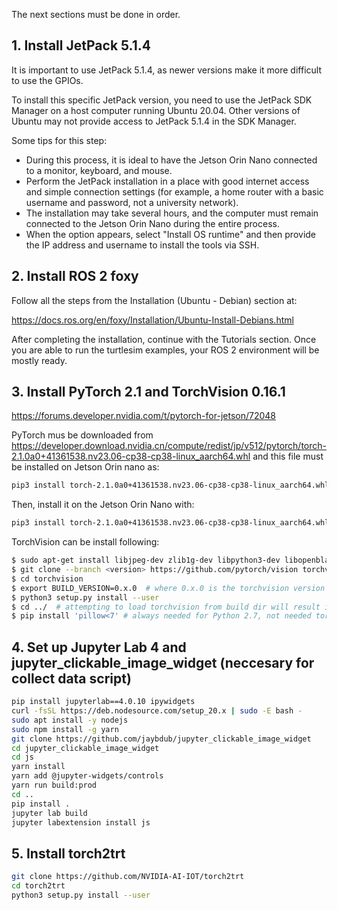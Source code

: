 The next sections must be done in order.

## 1. Install JetPack 5.1.4

It is important to use JetPack 5.1.4, as newer versions make it more difficult to use the GPIOs.

To install this specific JetPack version, you need to use the JetPack SDK Manager on a host computer running Ubuntu 20.04. Other versions of Ubuntu may not provide access to JetPack 5.1.4 in the SDK Manager.

Some tips for this step:

- During this process, it is ideal to have the Jetson Orin Nano connected to a monitor, keyboard, and mouse.  
- Perform the JetPack installation in a place with good internet access and simple connection settings (for example, a home router with a basic username and password, not a university network).  
- The installation may take several hours, and the computer must remain connected to the Jetson Orin Nano during the entire process.  
- When the option appears, select "Install OS runtime" and then provide the IP address and username to install the tools via SSH.



## 2. Install ROS 2 foxy

Follow all the steps from the Installation (Ubuntu - Debian) section at:

https://docs.ros.org/en/foxy/Installation/Ubuntu-Install-Debians.html

After completing the installation, continue with the Tutorials section. Once you are able to run the turtlesim examples, your ROS 2 environment will be mostly ready.

## 3. Install PyTorch 2.1 and TorchVision 0.16.1

https://forums.developer.nvidia.com/t/pytorch-for-jetson/72048

PyTorch mus be downloaded from https://developer.download.nvidia.cn/compute/redist/jp/v512/pytorch/torch-2.1.0a0+41361538.nv23.06-cp38-cp38-linux_aarch64.whl and this file must be installed on Jetson Orin nano as:

```bash
pip3 install torch-2.1.0a0+41361538.nv23.06-cp38-cp38-linux_aarch64.whl](https://forums.developer.nvidia.com/t/pytorch-for-jetson/72048
```

Then, install it on the Jetson Orin Nano with:

```bash
pip3 install torch-2.1.0a0+41361538.nv23.06-cp38-cp38-linux_aarch64.whl)
```

TorchVision can be install following: 

```bash
$ sudo apt-get install libjpeg-dev zlib1g-dev libpython3-dev libopenblas-dev libavcodec-dev libavformat-dev libswscale-dev
$ git clone --branch <version> https://github.com/pytorch/vision torchvision   # see below for version of torchvision to download
$ cd torchvision
$ export BUILD_VERSION=0.x.0  # where 0.x.0 is the torchvision version  
$ python3 setup.py install --user
$ cd ../  # attempting to load torchvision from build dir will result in import error
$ pip install 'pillow<7' # always needed for Python 2.7, not needed torchvision v0.5.0+ with Python 3.6
```

## 4. Set up Jupyter Lab 4 and jupyter_clickable_image_widget (neccesary for collect data script)
```bash
pip install jupyterlab==4.0.10 ipywidgets
curl -fsSL https://deb.nodesource.com/setup_20.x | sudo -E bash -
sudo apt install -y nodejs
sudo npm install -g yarn
git clone https://github.com/jaybdub/jupyter_clickable_image_widget
cd jupyter_clickable_image_widget
cd js
yarn install
yarn add @jupyter-widgets/controls
yarn run build:prod
cd ..
pip install .
jupyter lab build
jupyter labextension install js
```

## 5. Install torch2trt
```bash
git clone https://github.com/NVIDIA-AI-IOT/torch2trt
cd torch2trt
python3 setup.py install --user
```
